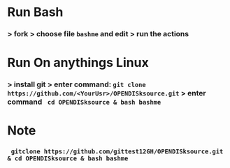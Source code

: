 # Run Bash
 ### > fork > choose file ```bashme``` and edit > run the actions
# Run On anythings Linux
### > install git > enter command: ```git clone https://github.com/<YourUsr>/OPENDISksource.git``` > enter command ``` cd OPENDISksource & bash bashme```




# Note
### ``` gitclone https://github.com/gittest12GH/OPENDISksource.git & cd OPENDISksource & bash bashme```
